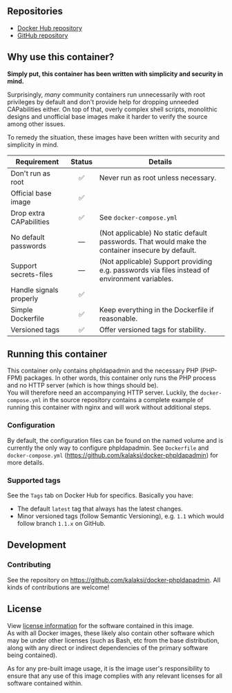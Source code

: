 
## Repositories
- [Docker Hub repository](https://registry.hub.docker.com/u/kalaksi/phpldapadmin/)
- [GitHub repository](https://github.com/kalaksi/docker-phpldapadmin)

## Why use this container?
**Simply put, this container has been written with simplicity and security in mind.**

Surprisingly, _many_ community containers run unnecessarily with root privileges by default and don't provide help for dropping unneeded CAPabilities either.
On top of that, overly complex shell scripts, monolithic designs and unofficial base images make it harder to verify the source among other issues.

To remedy the situation, these images have been written with security and simplicity in mind.

|Requirement              |Status|Details|
|-------------------------|:----:|-------|
|Don't run as root        |✅    | Never run as root unless necessary.|
|Official base image      |✅    | |
|Drop extra CAPabilities  |✅    | See ```docker-compose.yml``` |
|No default passwords     |—     | (Not applicable) No static default passwords. That would make the container insecure by default. |
|Support secrets-files    |—     | (Not applicable) Support providing e.g. passwords via files instead of environment variables. |
|Handle signals properly  |✅    | |
|Simple Dockerfile        |✅    | Keep everything in the Dockerfile if reasonable.|
|Versioned tags           |✅    | Offer versioned tags for stability.|

## Running this container
This container only contains phpldapadmin and the necessary PHP (PHP-FPM) packages. In other words, this container only runs the PHP process and no HTTP server (which is how things should be).  
You will therefore need an accompanying HTTP server. Luckily, the ```docker-compose.yml``` in the source repository contains a complete example of running this container with nginx and will work without additional steps.

### Configuration
By default, the configuration files can be found on the named volume and is currently the only way to configure phpldapadmin.
See ```Dockerfile``` and ```docker-compose.yml``` (<https://github.com/kalaksi/docker-phpldapadmin>) for more details.

### Supported tags
See the ```Tags``` tab on Docker Hub for specifics. Basically you have:
- The default ```latest``` tag that always has the latest changes.
- Minor versioned tags (follow Semantic Versioning), e.g. ```1.1``` which would follow branch ```1.1.x``` on GitHub.

## Development

### Contributing
See the repository on <https://github.com/kalaksi/docker-phpldapadmin>.
All kinds of contributions are welcome!

## License
View [license information](https://github.com/kalaksi/docker-phpldapadmin/blob/master/LICENSE) for the software contained in this image.  
As with all Docker images, these likely also contain other software which may be under other licenses (such as Bash, etc from the base distribution, along with any direct or indirect dependencies of the primary software being contained).  
  
As for any pre-built image usage, it is the image user's responsibility to ensure that any use of this image complies with any relevant licenses for all software contained within.
